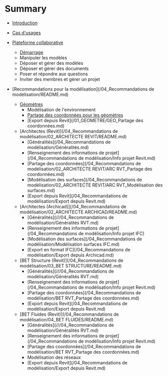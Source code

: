 # Summary

* [Introduction](README.md)
* [Cas d'usages](/03_CasUsages/README.md)

* [Plateforme collaborative](/02_PlateformeBIM/README.md)

  * [Démarrage](/02_PlateformeBIM/Demarrage.md)
  * Manipuler les modèles
  * Déposer et gérer des modèles
  * Déposer et gérer des documents
  * Poser et répondre aux questions
  * Inviter des membres et gérer un projet

* [Recommandations pour la modélisation](/04_Recommandations de modélisation/README.md)

  * [Géomètres](/01_GEOMETRE/README.md)
    * Modélisation de l'environnement
    * [Partage des coordonnées pour les géomètres](/01_GEOMETRE/GEO_Partage-des-coordonnées.md)
    * [Export depuis Revit](/01_GEOMETRE/GEO_Partage des coordonnées.md)
  * [Architectes \(Revit\)](/04_Recommandations de modélisation/02_ARCHITECTE REVIT/README.md)
    * [Généralités](/04_Recommandations de modélisation/Généralités.md)
    * [Renseignement des informations de projet](/04_Recommandations de modélisation/Info projet Revit.md)
    * [Partage des coordonnées](/04_Recommandations de modélisation/02_ARCHITECTE REVIT/ARC RVT_Partage des coordonnées.md)
    * [Modélisation des surfaces](/04_Recommandations de modélisation/02_ARCHITECTE REVIT/ARC RVT_Modélisation des surfaces.md)
    * [Export depuis Revit](/04_Recommandations de modélisation/Export depuis Revit.md)
  * [Architectes \(Archicad\)](/04_Recommandations de modélisation/02_ARCHITECTE ARCHICAD/README.md)
    * [Généralités](///04_Recommandations de modélisation/Généralités RVT.md)
    * [Renseignement des informations de projet](/04_Recommandations de modélisation/Info projet IFC)
    * [Modélisation des surfaces](/04_Recommandations de modélisation/Modélisation surfaces IFC.md)
    * [Export en format IFC](/04_Recommandations de modélisation/Export depuis Archicad.md)
  * [BET Structure \(Revit\)](/04_Recommandations de modélisation/03_BET STRUCTURE/README.md)
    * [Généralités](///04_Recommandations de modélisation/Généralités RVT.md)
    * [Renseignement des informations de projet](/04_Recommandations de modélisation/Info projet Revit.md)
    * [Partage des coordonnées](/04_Recommandations de modélisation/BET RVT_Partage des coordonnées.md)
    * [Export depuis Revit](/04_Recommandations de modélisation/Export depuis Revit.md)
  * [BET Fluides \(Revit\)](/04_Recommandations de modélisation/04_BET FLUIDES/README.md)
    * [Généralités](///04_Recommandations de modélisation/Généralités RVT.md)
    * [Renseignement des informations de projet](/04_Recommandations de modélisation/Info projet Revit.md)
    * [Partage des coordonnées](/04_Recommandations de modélisation/BET RVT_Partage des coordonnées.md)
    * Modélisation des réseaux
    * [Export depuis Revit](/04_Recommandations de modélisation/Export depuis Revit.md)



